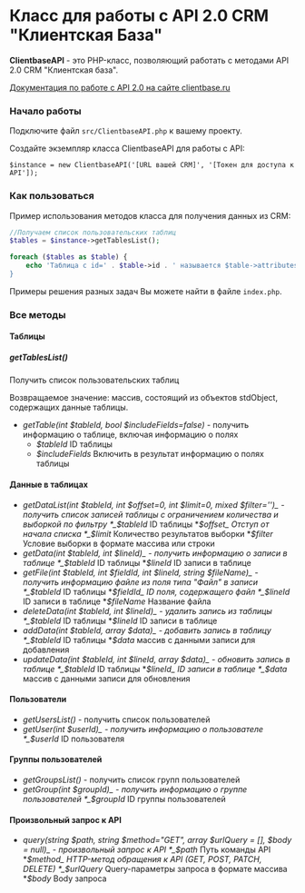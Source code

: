 # Класс для работы с API 2.0 CRM "Клиентская База"

**ClientbaseAPI** - это PHP-класс, позволяющий работать с методами API 2.0 CRM "Клиентская база".

<a href="https://clientbase.ru/help/for_admin_16/api_2.html" target="_blank">Документация по работе с API 2.0 на сайте clientbase.ru</a> 

### Начало работы 

Подключите файл `src/ClientbaseAPI.php` к вашему проекту.

Создайте экземпляр класса ClientbaseAPI для работы с API:


```
$instance = new ClientbaseAPI('[URL вашей CRM]', '[Токен для доступа к API']);
```

### Как пользоваться

Пример использования методов класса для получения данных из CRM:

```php
//Получаем список пользовательских таблиц
$tables = $instance->getTablesList();

foreach ($tables as $table) {
    echo 'Таблица с id=' . $table->id . ' называется $table->attributes->table_name . '<br/>';
}
```

Примеры решения разных задач Вы можете найти в файле `index.php`.


### Все методы

#### Таблицы

##### getTablesList()
Получить список пользовательских таблиц

Возвращаемое значение: массив, состоящий из объектов stdObject, содержащих данные таблицы.


* _getTable(int $tableId, bool $includeFields=false)_ - получить информацию о таблице, включая информацию о полях
    * _$tableId_ ID таблицы
    * _$includeFields_ Включить в результат информацию о полях таблицы

#### Данные в таблицах

* _getDataList(int $tableId, int $offset=0, int $limit=0, mixed $filter='')_ - получить список записей таблицы c ограничением количества и выборкой по фильтру
    *_$tableId_ ID таблицы
    *_$offset_ Отступ от начала списка
    *_$limit_ Количество результатов выборки
    *_$filter_ Условие выборки в формате массива или строки
* _getData(int $tableId, int $lineId)_ - получить информацию о записи в таблице
    *_$tableId_ ID таблицы
    *_$lineId_ ID записи в таблице
* _getFile(int $tableId, int $fieldId, int $lineId, string $fileName)_ - получить информацию файле из поля типа "Файл" в записи
    *_$tableId_ ID таблицы
    *_$fieldId_ ID поля, содержащего файл   
    *_$lineId_ ID записи в таблице
    *_$fileName_ Название файла    
* _deleteData(int $tableId, int $lineId)_ - удалить запись из таблицы
    *_$tableId_ ID таблицы
    *_$lineId_ ID записи в таблице
* _addData(int $tableId, array $data)_ - добавить запись в таблицу
    *_$tableId_ ID таблицы
    *_$data_ массив с данными записи для добавления
* _updateData(int $tableId, int $lineId, array $data)_ - обновить запись в таблице
    *_$tableId_ ID таблицы
    *_$lineId_ ID записи в таблице
    *_$data_ массив с данными записи для обновления    

#### Пользователи

* _getUsersList()_ - получить список пользователей
* _getUser(int $userId)_ - получить информацию о пользователе
    *_$userId_ ID пользователя

#### Группы пользователей

* _getGroupsList()_ - получить список групп пользователей
* _getGroup(int $groupId)_ - получить информацию о группе пользователей
    *_$groupId_ ID группы пользователей

#### Произвольный запрос к API

* _query(string $path, string $method="GET", array $urlQuery = [], $body = null)_ -   произвольный запрос к API
    *_$path_ Путь команды API
    *_$method_ HTTP-метод обращения к API (GET, POST, PATCH, DELETE)
    *_$urlQuery_ Query-параметры запроса в формате массива
    *_$body_ Body запроса
